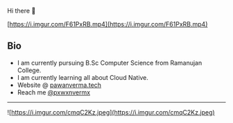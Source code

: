Hi there 👋

[https://i.imgur.com/F61PxRB.mp4](https://i.imgur.com/F61PxRB.mp4)

## Bio

- I am currently pursuing B.Sc Computer Science from Ramanujan College.
- I am currently learning all about Cloud Native.
- Website @ [pawanverma.tech](http://pawanverma.tech)
- Reach me [@pxwxnvermx](https://twitter.com/pxwxnvermx)

---

![https://i.imgur.com/cmqC2Kz.jpeg](https://i.imgur.com/cmqC2Kz.jpeg)
